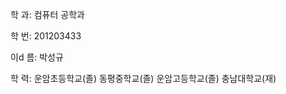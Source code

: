 ﻿
학 과: 컴퓨터 공학과 

학 번: 201203433

이d 름: 박성규

학 력: 운암초등학교(졸)
       동평중학교(졸)
       운암고등학교(졸)
       충남대학교(재)





